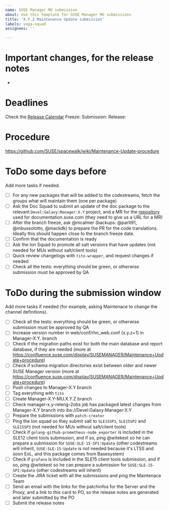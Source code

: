 ```yaml
---
name: SUSE Manager MU submission
about: Use this template for SUSE Manager MU submissions
title: 'X.Y.Z Maintenance Update submission'
labels: vega-squad
assignees: ''

---
```


# Important changes, for the release notes

- 

# Deadlines

Check the [Release Calendar](https://confluence.suse.com/display/SUSEMANAGER/Release+calendar)
Freeze: 
Submission: 
Release: 

# Procedure

https://github.com/SUSE/spacewalk/wiki/Maintenance-Update-procedure

# ToDo some days before

Add more tasks if needed.

- [ ] For any new packages that will be added to the codestreams, fetch the groups what will maintain them (one per package)
- [ ] Ask the Doc Squad to submit an update of the doc package to the relevant `Devel:Galaxy:Manager:X.Y` project, and a MR for the [repository](https://gitlab.suse.de/susedoc/docserv-external-tree-suma) used for documentation.suse.com (they need to give us a URL for a MR)
- [ ] After the branch freeze, ask @mcalmer (backups: @parlt91, @mbussolotto, @mackdk) to prepare the PR for the code translations. Ideally this should happen close to the branch freeze date.
- [ ] Confirm that the documentation is ready
- [ ] Ask the Ion Squad to promote all salt versions that have updates (not needed for MUs without salt/client tools)
- [ ] Quick review changelogs with `tito-wrapper`, and request changes if needed
- [ ] Check all the tests: everything should be green, or otherwise submission must be approved by QA

# ToDo during the submission window

Add more tasks if needed (for example, asking Maintenace to change the channel definitions).

- [ ] Check all the tests: everything should be green, or otherwise submission must be approved by QA
- [ ] Increase version number in web/conf/rhn_web.conf (x.y.z+1) in Manager-X.Y. branch
- [ ] Check if the migration paths exist for both the main database and report database, if they are needed (more at https://confluence.suse.com/display/SUSEMANAGER/Maintenance+Update+procedure)
- [ ] Check if schema migration directories exist between older and newer SUSE Manager version (more at https://confluence.suse.com/display/SUSEMANAGER/Maintenance+Update+procedure)
- [ ] Push changes to Manager-X.Y branch
- [ ] Tag everything with `tito`
- [ ] Create Manager-X.Y-MU.X.Y.Z branch
- [ ] Check manager-x.y-releng-2obs job has packaged latest changes from Manager-X.Y branch into ibs://Devel:Galaxy:Manager:X.Y
- [ ] Prepare the submissions with `patch-creator`
- [ ] Ping the Ion squad so they submit salt to `SLE15SP1`, `SLE15SP2` and `SLE15SP3` (not needed for MUs without salt/client tools)
- [ ] Check if `golang-github-prometheus-node_exporter` is included in the SLE12 client tools submission, and if so, ping @witekest so he can prepare a submission for `SUSE:SLE-15-SP1:Update` (other codestreams will inherit, `SUSE:SLE-15:Update` is not needed because it's LTSS and soon EoL, and this package comes from Basesystem)
- [ ] Check if `grafana` is included in the SLE15 client tools submission, and if so, ping @witekest so he can prepare a submission for `SUSE:SLE-15-SP2:Update` (other codestreams will inherit)
- [ ] Create the JIRA ticket with all the submissions and ping the Maintenace Team
- [ ] Send an email with the links for the patchinfos for the Server and the Proxy, and a link to this card to PO, so the release notes are generated and later submitted by the PO
- [ ] Submit the release notes
